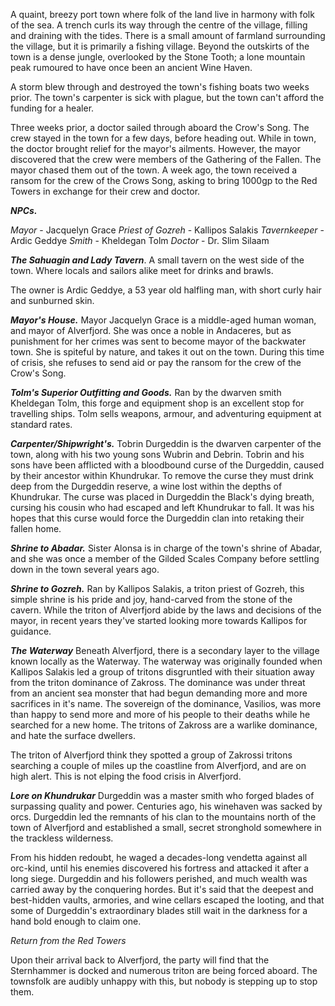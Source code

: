 A quaint, breezy port town where folk of the land live in harmony with folk of the sea. A trench curls its way through the centre of the village, filling and draining with the tides. There is a small amount of farmland surrounding the village, but it is primarily a fishing village. Beyond the outskirts of the town is a dense jungle, overlooked by the Stone Tooth; a lone mountain peak rumoured to have once been an ancient Wine Haven.

A storm blew through and destroyed the town's fishing boats two weeks prior. The town's carpenter is sick with plague, but the town can't afford the funding for a healer.

Three weeks prior, a doctor sailed through aboard the Crow's Song. The crew stayed in the town for a few days, before heading out. While in town, the doctor brought relief for the mayor's ailments. However, the mayor discovered that the crew were members of the Gathering of the Fallen. The mayor chased them out of the town. A week ago, the town received a ransom for the crew of the Crows Song, asking to bring 1000gp to the Red Towers in exchange for their crew and doctor.

***NPCs.***

*Mayor* - Jacquelyn Grace
*Priest of Gozreh* - Kallipos Salakis
*Tavernkeeper* - Ardic Geddye
*Smith* - Kheldegan Tolm 
*Doctor* - Dr. Slim Silaam


***The Sahuagin and Lady Tavern***. 
A small tavern on the west side of the town. Where locals and sailors alike meet for drinks and brawls.

The owner is Ardic Geddye, a 53 year old halfling man, with short curly hair and sunburned skin. 




***Mayor's House.***
Mayor Jacquelyn Grace is a middle-aged human woman, and mayor of Alverfjord. She was once a noble in Andaceres, but as punishment for her crimes was sent to become mayor of the backwater town. She is spiteful by nature, and takes it out on the town. During this time of crisis, she refuses to send aid or pay the ransom for the crew of the Crow's Song.



***Tolm's Superior Outfitting and Goods.***
Ran by the dwarven smith Kheldegan Tolm, this forge and equipment shop is an excellent stop for travelling ships. Tolm sells weapons, armour, and adventuring equipment at standard rates.



***Carpenter/Shipwright's.***
Tobrin Durgeddin is the dwarven carpenter of the town, along with his two young sons Wubrin and Debrin. Tobrin and his sons have been afflicted with a bloodbound curse of the Durgeddin, caused by their ancestor within Khundrukar. To remove the curse they must drink deep from the Durgeddin reserve, a wine lost within the depths of Khundrukar. The curse was placed in Durgeddin the Black's dying breath, cursing his cousin who had escaped and left Khundrukar to fall. It was his hopes that this curse would force the Durgeddin clan into retaking their fallen home.


***Shrine to Abadar.*** 
Sister Alonsa is in charge of the town's shrine of Abadar, and she was once a member of the Gilded Scales Company before settling down in the town several years ago. 


***Shrine to Gozreh.***
Ran by Kallipos Salakis, a triton priest of Gozreh, this simple shrine is his pride and joy, hand-carved from the stone of the cavern. While the triton of Alverfjord abide by the laws and decisions of the mayor, in recent years they've started looking more towards Kallipos for guidance.

***The Waterway***
Beneath Alverfjord, there is a secondary layer to the village known locally as the Waterway. The waterway was originally founded when Kallipos Salakis led a group of tritons disgruntled with their situation away from the triton dominance of Zakross. The dominance was under threat from an ancient sea monster that had begun demanding more and more sacrifices in it's name. The sovereign of the dominance, Vasilios, was more than happy to send more and more of his people to their deaths while he searched for a new home. The tritons of Zakross are a warlike dominance, and hate the surface dwellers.

The triton of Alverfjord think they spotted a group of Zakrossi tritons searching a couple of miles up the coastline from Alverfjord, and are on high alert. This is not elping the food crisis in Alverfjord.



***Lore on Khundrukar***
Durgeddin was a master smith who forged blades of surpassing quality and power. Centuries ago, his winehaven was sacked by orcs. Durgeddin led the remnants of his clan to the mountains north of the town of Alverfjord and established a small, secret stronghold somewhere in the trackless wilderness.

From his hidden redoubt, he waged a decades-long vendetta against all orc-kind, until his enemies discovered his fortress and attacked it after a long siege. Durgeddin and his followers perished, and much wealth was carried away by the conquering hordes. But it's said that the deepest and best-hidden vaults, armories, and wine cellars escaped the looting, and that some of Durgeddin's extraordinary blades still wait in the darkness for a hand bold enough to claim one.





*Return from the Red Towers*

Upon their arrival back to Alverfjord, the party will find that the Sternhammer is docked and numerous triton are being forced aboard. The townsfolk are audibly unhappy with this, but nobody is stepping up to stop them. 

